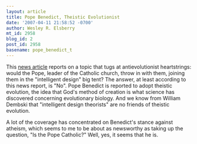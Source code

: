 ```yaml
---
layout: article
title: Pope Benedict, Theistic Evolutionist
date: '2007-04-11 21:58:52 -0700'
author: Wesley R. Elsberry
mt_id: 2958
blog_id: 2
post_id: 2958
basename: pope_benedict_t
---
```

This [news article](http://news.yahoo.com/s/nm/20070411/sc_nm/pope_evolution_dc;_ylt=A0WTcVuOvBxGkYYADgrMWM0F) reports on a topic that tugs at antievolutionist heartstrings: would the Pope, leader of the Catholic church, throw in with them, joining them in the "intelligent design" big tent? The answer, at least according to this news report, is "No". Pope Benedict is reported to adopt theistic evolution, the idea that God's method of creation is what science has discovered concerning evolutionary biology. And we know from William Dembski that "intelligent design theorists" are no friends of theistic evolution.

A lot of the coverage has concentrated on Benedict's stance against atheism, which seems to me to be about as newsworthy as taking up the question, "Is the Pope Catholic?" Well, yes, it seems that he is.
